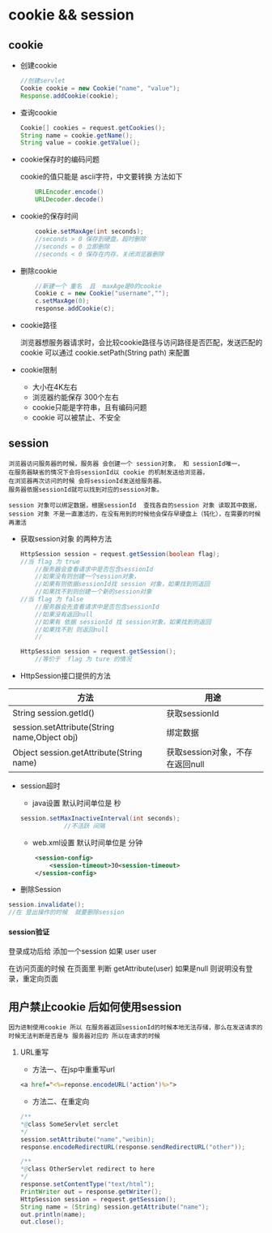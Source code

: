# cookie && session

## cookie

* 创建cookie

    ```java
    //创建servlet 
    Cookie cookie = new Cookie("name", "value");
    Response.addCookie(cookie);
    ```

* 查询cookie

    ```java
    Cookie[] cookies = request.getCookies();
    String name = cookie.getName();
    String value = cookie.getValue();
    ```

* cookie保存时的编码问题

    cookie的值只能是 ascii字符，中文要转换  方法如下
    
    ```java
        URLEncoder.encode()
        URLDecoder.decode()
    ```

* cookie的保存时间

    ```java
        cookie.setMaxAge(int seconds);
        //seconds > 0 保存到硬盘，超时删除
        //seconds = 0 立即删除
        //seconds < 0 保存在内存，关闭浏览器删除
    ```
* 删除cookie

    ```java
        //新建一个 重名  且  maxAge是0的cookie
        Cookie c = new Cookie("username","");
        c.setMaxAge(0);
        response.addCookie(c);
    ```
* cookie路径

    浏览器想服务器请求时，会比较cookie路径与访问路径是否匹配，发送匹配的cookie
    可以通过 cookie.setPath(String path) 来配置

* cookie限制

    * 大小在4K左右
    * 浏览器约能保存 300个左右
    * cookie只能是字符串，且有编码问题
    * cookie 可以被禁止、不安全

## session

    浏览器访问服务器的时候，服务器 会创建一个 session对象， 和 sessionId唯一，
    在服务器缺省的情况下会将sessionId以 cookie 的机制发送给浏览器，
    在浏览器再次访问的时候 会将sessionId发送给服务器。
    服务器依据sessionId就可以找到对应的session对象。

    session 对象可以绑定数据，根据sessionId  查找各自的session 对象 读取其中数据，session 对象 不是一直激活的，在没有用到的时候他会保存早硬盘上（钝化），在需要的时候再激活

* 获取session对象 的两种方法

    ```java
    HttpSession session = request.getSession(boolean flag);
    //当 flag 为 true
        //服务器会查看请求中是否包含sessionId
        //如果没有则创建一个session对象，
        //如果有则依据sessionId找 session 对象，如果找到则返回
        //如果找不到则创建一个新的session对象
    //当 flag 为 false
        //服务器会先查看请求中是否包含sessionId
        //如果没有返回null
        //如果有 依据 sessionId 找 session对象，如果找到则返回
        //如果找不到 则返回null
        //
    ```

    ```java
    HttpSession session = request.getSession();
        //等价于  flag 为 ture 的情况
    ```

* HttpSession接口提供的方法

方法 | 用途
-|-
String session.getId() | 获取sessionId
session.setAttribute(String name,Object obj) | 绑定数据
Object session.getAttribute(String name) | 获取session对象，不存在返回null

* session超时

    * java设置  默认时间单位是 秒
    ```java
    session.setMaxInactiveInterval(int seconds);
                //不活跃 间隔
    ```

    * web.xml设置   默认时间单位是 分钟
    ```xml 
        <session-config>
            <session-timeout>30<session-timeout> 
        </session-config>
    ```

* 删除Session

```java
session.invalidate();
//在 登出操作的时候  就要删除session
```

#### session验证

登录成功后给 添加一个session   如果  user user

在访问页面的时候  在页面里  判断  getAttribute(user)   如果是null  则说明没有登录，重定向页面


## 用户禁止cookie 后如何使用session

    因为进制使用cookie 所以 在服务器返回sessionId的时候本地无法存储，那么在发送请求的时候无法判断是否是与 服务器对应的 所以在请求的时候

1. URL重写
    
    * 方法一、在jsp中重重写url
    ```jsp
    <a href="<%=reponse.encodeURL('action')%>">
    ```

    * 方法二、在重定向
    ```java
    /**
    *@class SomeServlet serclet
    */
    session.setAttribute("name","weibin);
    response.encodeRedirectURL(response.sendRedirectURL("other"));
    ```
    
    ```java
    /**
    *@class OtherServlet redirect to here
    */
    response.setContentType("text/html");
    PrintWriter out = response.getWriter();
    HttpSession session = request.getSession();
    String name = (String) session.getAttribute("name");
    out.println(name);
    out.close();
    ```



